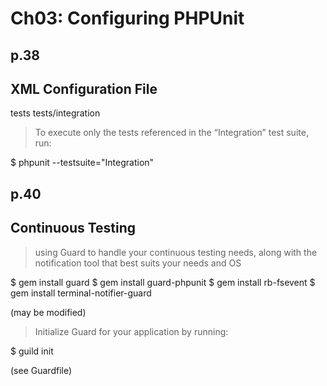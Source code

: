 # Ch03: Configuring PHPUnit #

p.38
------
## XML Configuration File ##

<phpunit bootstrap="vendor/autoload.php"
         colors="true"
         convertErrorsToExceptions="true"
         convertNoticesToExceptions="true"
         convertWarningsToExceptions="true"
         stopOnFailure="true">
        <testsuites>
            <testsuite name="Test Suite">
                <directory>tests</directory>
            </testsuite>
            <testsuite name="Integration">
                <directory>tests/integration</directory>
            </testsuite>
        </testsuites>
</phpunit>

> To execute only the tests referenced in the “Integration” test suite, run:

$ phpunit --testsuite="Integration"

p.40
------
## Continuous Testing ##

> using Guard to handle your continuous testing needs, along with the notification tool that best suits your needs and OS

$ gem install guard
$ gem install guard-phpunit
$ gem install rb-fsevent
$ gem install terminal-notifier-guard

(may be modified)

> Initialize Guard for your application by running:

$ guild init

(see Guardfile)
